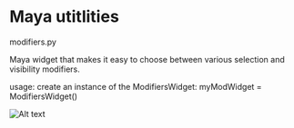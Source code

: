 Maya utitlities
===============

modifiers.py

Maya widget that makes it easy to choose between various selection and visibility modifiers.

usage:
  create an instance of the ModifiersWidget:
  myModWidget = ModifiersWidget()

![Alt text](https://raw.github.com/kartikg3/utilities/master/maya/screenshots/modifiers_001.JPG "Screenshot")
